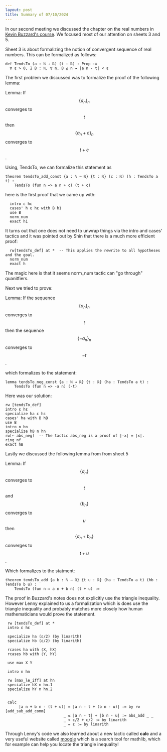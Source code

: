```yaml
---
layout: post
title: Summary of 07/10/2024
---
```


In our second meeting we discussed the chapter on the real numbers in [Kevin Buzzard's course](https://github.com/ImperialCollegeLondon/formalising-mathematics-2024/). We focused most of our attention on sheets 3 and 5.

Sheet 3 is about formalizing the notion of convergent sequence of real numbers. This can be formalized as follows:

```
def TendsTo (a : ℕ → ℝ) (t : ℝ) : Prop :=
  ∀ ε > 0, ∃ B : ℕ, ∀ n, B ≤ n → |a n - t| < ε
```

The first problem we discussed was to formalize the proof of the following lemma:

Lemma: If $$\{ a_n\}_n $$ converges to $$t$$ then $$ \{ a_n + c\}_n $$ converges to $$t+c$$. 

Using, TendsTo, we can formalize this statement as 

```
theorem tendsTo_add_const {a : ℕ → ℝ} {t : ℝ} (c : ℝ) (h : TendsTo a t) :
    TendsTo (fun n => a n + c) (t + c)
```


here is the first proof that we came up with:

```
  intro ε hε 
  cases' h ε hε with B h1
  use B
  norm_num
  exact h1
```

It turns out that one does not need to unwrap things via the intro and cases' tactics and it was pointed out by Shin that there is a much more efficient proof:

```
  rw[tendsTo_def] at *  -- This applies the rewrite to all hypotheses and the goal.
  norm_num
  exact h
```
The magic here is that it seems norm_num tactic can "go through" quanitfiers.

Next we tried to prove: 

Lemma: If the sequence $$\{a_n\}_n $$ converges to $$ t$$ then the sequence $$ \{ -a_n \}_n$$ converges to $$-t$$.  

which formalizes to the statement:
```
lemma tendsTo_neg_const {a : ℕ → ℝ} {t : ℝ} (ha : TendsTo a t) : 
    TendsTo (fun n => -a n) (-t)
```

Here was our solution:

```
rw [tendsTo_def]
intro ε hε 
specialize ha ε hε 
cases' ha with B hB
use B
intro n hn
specialize hB n hn
rw[← abs_neg]  -- The tactic abs_neg is a proof of |-x| = |x|.
ring_nf
exact hB
```
Lastly we discussed the following lemma from from sheet 5

Lemma: If $$\{ a_n\}$$ converges to $$t$$ and $$\{ b_n \}$$ converges to  $$u$$ then $$ \{a_n + b_n \}$$ converges to $$t + u$$. 

Which formalizes to the statment:

```
theorem tendsTo_add {a b : ℕ → ℝ} {t u : ℝ} (ha : TendsTo a t) (hb : TendsTo b u) :
    TendsTo (fun n ↦ a n + b n) (t + u) :=
```

The proof in Buzzard's notes does not explicitly use the triangle inequality. 
However Lenny explained to us a formalization which is does use the triangle inequality and probably matches more closely how human mathematicians
would prove the statement. 

```
 rw [tendsTo_def] at *
 intro ε hε 

 specialize ha (ε/2) (by linarith)
 specialize hb (ε/2) (by linarith)

 rcases ha with ⟨X, hX⟩
 rcases hb with ⟨Y, hY⟩

 use max X Y

 intro n hn

 rw [max_le_iff] at hn
 specialize hX n hn.1
 specialize hY n hn.2


 calc
      |a n + b n - (t + u)| = |a n - t + (b n - u)| := by rw [add_sub_add_comm]
                          _ ≤ |a n - t| + |b n - u| := abs_add _ _
                          _ < ε/2 + ε/2 := by linarith
                          _ = ε := by linarith
```
Through Lenny's code we also learned about a new tactic called <b> calc </b> and a very useful website called [moogle](https://www.moogle.ai) which is a search tool for mathlib, which for example can help you locate the triangle inequality!

